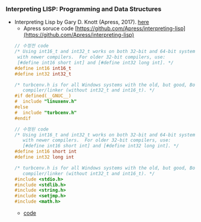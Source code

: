 ### Interpreting LISP: Programming and Data Structures
* Interpreting Lisp by Gary D. Knott (Apress, 2017). [here](http://www.apress.com/9781484227060)
  * Apress soruce code [https://github.com/Apress/interpreting-lisp](https://github.com/Apress/interpreting-lisp)
  ```c
  // 수정전 code
  /* Using int16_t and int32_t works on both 32-bit and 64-bit systems
   with newer compilers.  For older 32-bit compilers, use: 
   [#define int16 short int] and [#define int32 long int]. */
  #define int16 int16_t
  #define int32 int32_t
  
  /* turbcenv.h is for all Windows systems with the old, but good, Borland C 
     compiler/linker (without int32_t and int16_t). */
  #if defined(__GNUC__)
  #  include "linuxenv.h"
  #else
  #  include "turbcenv.h"
  #endif
  ```
  ```c
  // 수정된 code
  /* Using int16_t and int32_t works on both 32-bit and 64-bit systems
     with newer compilers.  For older 32-bit compilers, use: 
     [#define int16 short int] and [#define int32 long int]. */
  #define int16 short int
  #define int32 long int
  
  /* turbcenv.h is for all Windows systems with the old, but good, Borland C 
     compiler/linker (without int32_t and int16_t). */
  #include <stdio.h>
  #include <stdlib.h>
  #include <string.h>
  #include <setjmp.h>
  #include <math.h>
  ```
  * [code](https://github.com/csbyun-data/C-Pro/blob/main/chap05/Interpreting-lisp/lisp.c)
